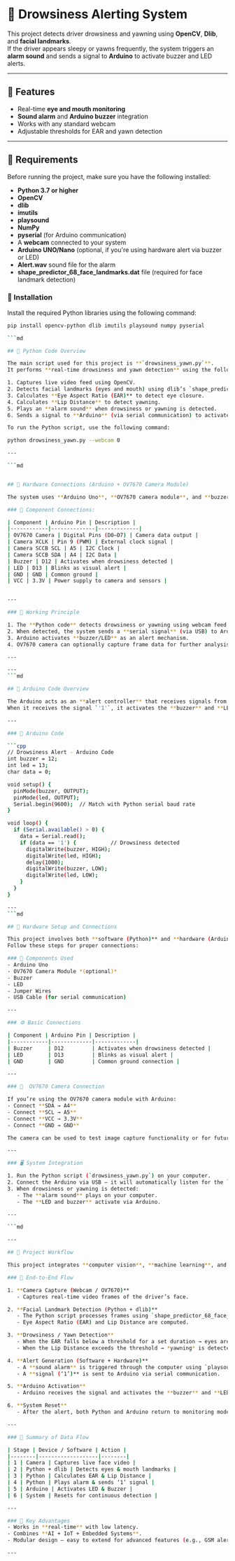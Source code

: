 # 🚗 Drowsiness Alerting System

This project detects driver drowsiness and yawning using **OpenCV**, **Dlib**, and **facial landmarks**.  
If the driver appears sleepy or yawns frequently, the system triggers an **alarm sound** and sends a signal to **Arduino** to activate buzzer and LED alerts.

---

## 🧠 Features
- Real-time **eye and mouth monitoring**
- **Sound alarm** and **Arduino buzzer** integration
- Works with any standard webcam
- Adjustable thresholds for EAR and yawn detection

---

## 🧩 Requirements

Before running the project, make sure you have the following installed:

- **Python 3.7 or higher**
- **OpenCV**
- **dlib**
- **imutils**
- **playsound**
- **NumPy**
- **pyserial** (for Arduino communication)
- A **webcam** connected to your system
- **Arduino UNO/Nano** (optional, if you're using hardware alert via buzzer or LED)
- **Alert.wav** sound file for the alarm
- **shape_predictor_68_face_landmarks.dat** file (required for face landmark detection)

### 🔧 Installation

Install the required Python libraries using the following command:

```bash
pip install opencv-python dlib imutils playsound numpy pyserial

```md
```
```bash
## 🧠 Python Code Overview

The main script used for this project is **`drowsiness_yawn.py`**.  
It performs **real-time drowsiness and yawn detection** using the following steps:

1. Captures live video feed using OpenCV.  
2. Detects facial landmarks (eyes and mouth) using dlib’s `shape_predictor_68_face_landmarks.dat`.  
3. Calculates **Eye Aspect Ratio (EAR)** to detect eye closure.  
4. Calculates **Lip Distance** to detect yawning.  
5. Plays an **alarm sound** when drowsiness or yawning is detected.  
6. Sends a signal to **Arduino** (via serial communication) to activate LED or buzzer when drowsiness is detected.

To run the Python script, use the following command:
```
```bash
python drowsiness_yawn.py --webcam 0

---

```md
```
```bash

## 🧩 Hardware Connections (Arduino + OV7670 Camera Module)

The system uses **Arduino Uno**, **OV7670 camera module**, and **buzzer/LED** for alerting.

### 🔌 Component Connections:

| Component | Arduino Pin | Description |
|------------|--------------|-------------|
| OV7670 Camera | Digital Pins (D0–D7) | Camera data output |
| Camera XCLK | Pin 9 (PWM) | External clock signal |
| Camera SCCB SCL | A5 | I2C Clock |
| Camera SCCB SDA | A4 | I2C Data |
| Buzzer | D12 | Activates when drowsiness detected |
| LED | D13 | Blinks as visual alert |
| GND | GND | Common ground |
| VCC | 3.3V | Power supply to camera and sensors |


---

### 🧠 Working Principle

1. The **Python code** detects drowsiness or yawning using webcam feed.  
2. When detected, the system sends a **serial signal** (via USB) to Arduino.  
3. Arduino activates **buzzer/LED** as an alert mechanism.  
4. OV7670 camera can optionally capture frame data for further analysis.

---

---
```md
```
```bash
## 🔌 Arduino Code Overview

The Arduino acts as an **alert controller** that receives signals from the Python program (via serial communication).  
When it receives the signal `'1'`, it activates the **buzzer** and **LED** to alert the driver.

---

### 🧾 Arduino Code

```cpp
// Drowsiness Alert - Arduino Code
int buzzer = 12;
int led = 13;
char data = 0;

void setup() {
  pinMode(buzzer, OUTPUT);
  pinMode(led, OUTPUT);
  Serial.begin(9600);  // Match with Python serial baud rate
}

void loop() {
  if (Serial.available() > 0) {
    data = Serial.read();
    if (data == '1') {           // Drowsiness detected
      digitalWrite(buzzer, HIGH);
      digitalWrite(led, HIGH);
      delay(1000);
      digitalWrite(buzzer, LOW);
      digitalWrite(led, LOW);
    }
  }
}

---
```md
```
```bash
## 🔧 Hardware Setup and Connections

This project involves both **software (Python)** and **hardware (Arduino + sensors)** components.  
Follow these steps for proper connections:

### 🧠 Components Used
- Arduino Uno  
- OV7670 Camera Module *(optional)*  
- Buzzer  
- LED  
- Jumper Wires  
- USB Cable (for serial communication)

---

### ⚙️ Basic Connections

| Component | Arduino Pin | Description |
|------------|-------------|-------------|
| Buzzer     | D12         | Activates when drowsiness detected |
| LED        | D13         | Blinks as visual alert |
| GND        | GND         | Common ground connection |

---

### 📸  OV7670 Camera Connection

If you’re using the OV7670 camera module with Arduino:  
- Connect **SDA → A4**  
- Connect **SCL → A5**  
- Connect **VCC → 3.3V**  
- Connect **GND → GND**  

The camera can be used to test image capture functionality or for future upgrades.

---

### 🖥️ System Integration

1. Run the Python script (`drowsiness_yawn.py`) on your computer.  
2. Connect the Arduino via USB — it will automatically listen for the `'1'` signal.  
3. When drowsiness or yawning is detected:  
   - The **alarm sound** plays on your computer.  
   - The **LED and buzzer** activate via Arduino.

---

```md
```
```bash
---

## 🧩 Project Workflow

This project integrates **computer vision**, **machine learning**, and **embedded systems** to detect driver drowsiness and issue timely alerts.

### 🔁 End-to-End Flow

1. **Camera Capture (Webcam / OV7670)**  
   - Captures real-time video frames of the driver’s face.

2. **Facial Landmark Detection (Python + dlib)**  
   - The Python script processes frames using `shape_predictor_68_face_landmarks.dat`.  
   - Eye Aspect Ratio (EAR) and Lip Distance are computed.

3. **Drowsiness / Yawn Detection**  
   - When the EAR falls below a threshold for a set duration → eyes are considered *closed*.  
   - When the Lip Distance exceeds the threshold → *yawning* is detected.

4. **Alert Generation (Software + Hardware)**  
   - A **sound alarm** is triggered through the computer using `playsound`.  
   - A **signal (‘1’)** is sent to Arduino via serial communication.

5. **Arduino Activation**  
   - Arduino receives the signal and activates the **buzzer** and **LED** for alerting.

6. **System Reset**  
   - After the alert, both Python and Arduino return to monitoring mode for continuous operation.

---

### 🧾 Summary of Data Flow

| Stage | Device / Software | Action |
|--------|-------------------|--------|
| 1 | Camera | Captures live face video |
| 2 | Python + dlib | Detects eyes & mouth landmarks |
| 3 | Python | Calculates EAR & Lip Distance |
| 4 | Python | Plays alarm & sends ‘1’ signal |
| 5 | Arduino | Activates LED & Buzzer |
| 6 | System | Resets for continuous detection |

---

### 🚀 Key Advantages
- Works in **real-time** with low latency.  
- Combines **AI + IoT + Embedded Systems**.  
- Modular design — easy to extend for advanced features (e.g., GSM alert, cloud logging).

---

